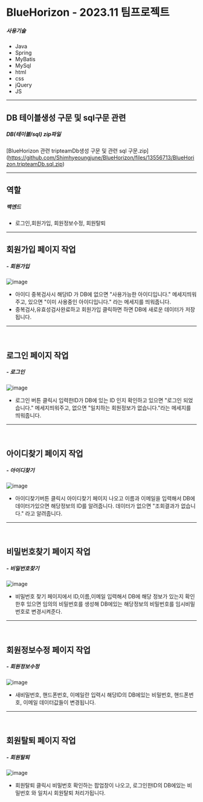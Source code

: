 # BlueHorizon - 2023.11 팀프로젝트
##### 사용기술
- Java
- Spring
- MyBatis
- MySql
- html
- css
- jQuery
- JS

---
## DB 테이블생성 구문 및 sql구문 관련
##### DB(테이블/sql) zip파일
[BlueHorizon 관련 tripteamDb생성 구문 및 관련 sql 구문.zip]
(https://github.com/Shimhyeoungjune/BlueHorizon/files/13556713/BlueHorizon.tripteamDb.sql.zip)


---


## 역할
##### 백엔드
- 로그인,회원가입, 회원정보수정, 회원탈퇴

---
## 회원가입 페이지 작업
##### - 회원가입
![image](https://github.com/Shimhyeoungjune/BlueHorizon/assets/146051549/4779ffd7-35f5-4c81-963e-f8f5d6364090)

- 아이디 중복검사시 해당ID 가 DB에 없으면 "사용가능한 아이디입니다." 메세지띄워주고, 있으면 "이미 사용중인 아이디입니다." 라는 메세지를 띄워줍니다.
- 중복검사,유효성검사완료하고 회원가입 클릭하면 하면 DB에 새로운 데이터가 저장됩니다.
---
<br>

## 로그인 페이지 작업
##### - 로그인
![image](https://github.com/Shimhyeoungjune/BlueHorizon/assets/146051549/058a35d8-5e8a-49d9-945c-cfc6c8a31247)

- 로그인 버튼 클릭시 입력한ID가 DB에 있는 ID 인지 확인하고 있으면 "로그인 되었습니다." 메세지띄워주고, 없으면 "일치하는 회원정보가 없습니다."라는 메세지를 띄워줍니다.
---
<br>

## 아이디찾기 페이지 작업
##### - 아이디찾기
![image](https://github.com/Shimhyeoungjune/BlueHorizon/assets/146051549/96cf5bd2-a3c3-4924-86cf-9030b47c1321)

- 아이디찾기버튼 클릭시 아이디찾기 페이지 나오고  이름과 이메일을 입력해서 DB에 데이터가있으면 해당정보의 ID를 알려줍니다.
  데이터가 없으면 "조회결과가 없습니다." 라고 알려줍니다.
---
<br>

## 비밀번호찾기 페이지 작업
##### - 비밀번호찾기
![image](https://github.com/Shimhyeoungjune/BlueHorizon/assets/146051549/787e192b-f748-4da1-b05e-513ea3753845)

- 비밀번호 찾기 페이지에서 ID,이름,이메일 입력해서 DB에 해당 정보가 있는지 확인한후 있으면 임의의 비밀번호를 생성해 DB에있는 해당정보의 비밀번호를
  임시비밀번호로 변경시켜준다.

---
<br>

## 회원정보수정 페이지 작업
##### - 회원정보수정
![image](https://github.com/Shimhyeoungjune/BlueHorizon/assets/146051549/5df58150-e1e0-42ad-9cda-c15f7cb801e5)

- 새비밀번호, 핸드폰번호, 이메일란 입력시 해당ID의 DB에있는 비밀번호, 핸드폰번호, 이메일 데이터값들이 변경됩니다.

---
<br>

## 회원탈퇴 페이지 작업
##### - 회원탈퇴
![image](https://github.com/Shimhyeoungjune/BlueHorizon/assets/146051549/cf2b0214-c0df-459b-a965-5432b4680984)

- 회원탈퇴 클릭시 비밀번호 확인하는 팝업창이 나오고, 로그인한ID의 DB에있는 비밀번호 와 일치시 회원탈퇴 처리가됩니다.
